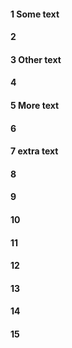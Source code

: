 #### 1 Some text
#### 2
#### 3 Other text
#### 4
#### 5 More text
#### 6
#### 7 extra text
#### 8
#### 9
#### 10
#### 11
#### 12
#### 13
#### 14
#### 15